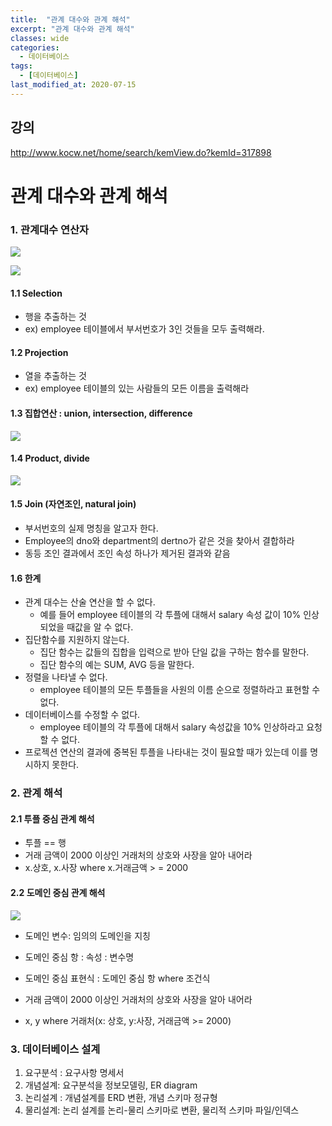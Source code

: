 ```yaml
---
title:  "관계 대수와 관계 해석"
excerpt: "관계 대수와 관계 해석"
classes: wide
categories:
  - 데이터베이스
tags:
  - [데이터베이스]
last_modified_at: 2020-07-15
---
```




## 강의

http://www.kocw.net/home/search/kemView.do?kemId=317898



# 관계 대수와 관계 해석



### 1. 관계대수 연산자

![]({{site.url}}/assets/images/db24.PNG)

![]({{site.url}}/assets/images/db25.PNG)



#### 1.1 Selection

* 행을 추출하는 것
* ex) employee 테이블에서 부서번호가 3인 것들을 모두 출력해라.

#### 1.2 Projection

* 열을 추출하는 것
* ex) employee 테이블의 있는 사람들의 모든 이름을 출력해라

#### 1.3 집합연산 : union, intersection, difference

![]({{site.url}}/assets/images/db26.PNG)

#### 1.4 Product, divide

![]({{site.url}}/assets/images/db27.PNG)



#### 1.5 Join (자연조인, natural join)

* 부서번호의 실제 명칭을 알고자 한다.
* Employee의 dno와 department의 dertno가 같은 것을 찾아서 결합하라
* 동등 조인 결과에서 조인 속성 하나가 제거된 결과와 같음



#### 1.6 한계

* 관계 대수는 산술 연산을 할 수 없다.
  * 예를 들어 employee 테이블의 각 투플에 대해서 salary 속성 값이 10% 인상 되었을 때값을 알 수 없다.
* 집단함수를 지원하지 않는다.
  * 집단 함수는 값들의 집합을 입력으로 받아 단일 값을 구하는 함수를 말한다.
  * 집단 함수의 예는 SUM, AVG 등을 말한다.
* 정렬을 나타낼 수 없다.
  * employee 테이블의 모든 투플들을 사원의 이름 순으로 정렬하라고 표현할 수 없다.
* 데이터베이스를 수정할 수 없다.
  * employee 테이블의 각 투플에 대해서 salary 속성값을 10% 인상하라고 요청할 수 없다.
* 프로젝션 연산의 결과에 중복된 투플을 나타내는 것이 필요할 때가 있는데 이를 명시하지 못한다.



### 2. 관계 해석

#### 2.1 투플 중심 관계 해석

* 투플 == 행
* 거래 금액이 2000 이상인 거래처의 상호와 사장을 알아 내어라
* x.상호, x.사장 where x.거래금액 > = 2000

#### 2.2 도메인 중심 관계 해석

![]({{site.url}}/assets/images/db28.PNG)

* 도메인 변수: 임의의 도메인을 지칭

* 도메인 중심 항 : 속성 : 변수명
* 도메인 중심 표현식 : 도메인 중심 항  where 조건식
* 거래 금액이 2000 이상인 거래처의 상호와 사장을 알아 내어라
* x, y where 거래처(x: 상호, y:사장, 거래금액 >= 2000)



### 3. 데이터베이스 설계

1. 요구분석 : 요구사항 명세서
2. 개념설계: 요구분석을 정보모델링, ER diagram
3. 논리설계 : 개념설계를 ERD 변환, 개념 스키마 정규형
4. 물리설계: 논리 설계를 논리-물리 스키마로 변환, 물리적 스키마 파일/인덱스